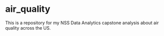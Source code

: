 # air_quality
This is a repository for my NSS Data Analytics capstone analysis about air quality across the US.
